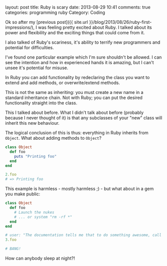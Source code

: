 layout: post
title: Ruby is scary
date: 2013-08-29 10:41
comments: true
categories: programming ruby
Category: Coding

Ok so after my [previous post]({{ site.url }}/blog/2013/08/26/ruby-first-impressions/), I was feeling pretty excited about Ruby. I talked about its power and flexibility and the exciting things that could come from it.

I also talked of Ruby's scariness, it's ability to terrify new programmers and potential for difficulties.

I've found one particular example which I'm sure shouldn't be allowed. I can see the intention and how in experienced hands it is amazing, but I can't unsee it's potential for misuse.

In Ruby you can add functionality by redeclaring the class you want to extend and add methods, or overwrite/extend methods. 

This is not the same as inheriting: you must create a new name in a standard inheritance chain. Not with Ruby; you can put the desired functionality straight into the class.

This I talked about before. What I didn't talk about before (probably because I never thought of it) is that any subclasses of your "new" class will inherit this new behaviour.

The logical conclusion of this is thus: everything in Ruby inherits from `Object`. What about adding methods to `Object`?

``` ruby
class Object
  def foo
    puts "Printing foo"
  end
end

2.foo
# => Printing foo
```

This example is harmless - mostly harmless ;) - but what about in a gem you make public:

``` ruby
class Object
  def foo
    # Launch the nukes
    # ... or system "rm -rf *"
  end
end

# user: "The documentation tells me that to do something awesome, call 3.foo"
3.foo

# BANG!
```

How can anybody sleep at night?!
